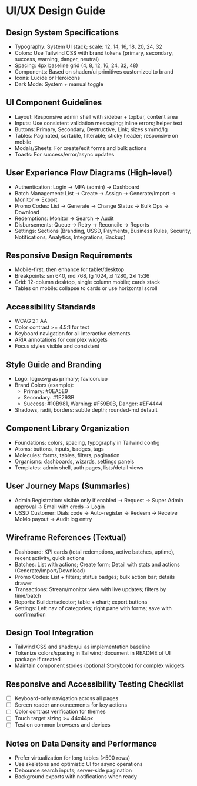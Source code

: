 # UI/UX Design Guide

## Design System Specifications
- Typography: System UI stack; scale: 12, 14, 16, 18, 20, 24, 32
- Colors: Use Tailwind CSS with brand tokens (primary, secondary, success, warning, danger, neutral)
- Spacing: 4px baseline grid (4, 8, 12, 16, 24, 32, 48)
- Components: Based on shadcn/ui primitives customized to brand
- Icons: Lucide or Heroicons
- Dark Mode: System + manual toggle

## UI Component Guidelines
- Layout: Responsive admin shell with sidebar + topbar, content area
- Inputs: Use consistent validation messaging; inline errors; helper text
- Buttons: Primary, Secondary, Destructive, Link; sizes sm/md/lg
- Tables: Paginated, sortable, filterable; sticky header; responsive on mobile
- Modals/Sheets: For create/edit forms and bulk actions
- Toasts: For success/error/async updates

## User Experience Flow Diagrams (High-level)
- Authentication: Login -> MFA (admin) -> Dashboard
- Batch Management: List -> Create -> Assign -> Generate/Import -> Monitor -> Export
- Promo Codes: List -> Generate -> Change Status -> Bulk Ops -> Download
- Redemptions: Monitor -> Search -> Audit
- Disbursements: Queue -> Retry -> Reconcile -> Reports
- Settings: Sections (Branding, USSD, Payments, Business Rules, Security, Notifications, Analytics, Integrations, Backup)

## Responsive Design Requirements
- Mobile-first, then enhance for tablet/desktop
- Breakpoints: sm 640, md 768, lg 1024, xl 1280, 2xl 1536
- Grid: 12-column desktop, single column mobile; cards stack
- Tables on mobile: collapse to cards or use horizontal scroll

## Accessibility Standards
- WCAG 2.1 AA
- Color contrast >= 4.5:1 for text
- Keyboard navigation for all interactive elements
- ARIA annotations for complex widgets
- Focus styles visible and consistent

## Style Guide and Branding
- Logo: logo.svg as primary; favicon.ico
- Brand Colors (example):
  - Primary: #0EA5E9
  - Secondary: #1E293B
  - Success: #10B981, Warning: #F59E0B, Danger: #EF4444
- Shadows, radii, borders: subtle depth; rounded-md default

## Component Library Organization
- Foundations: colors, spacing, typography in Tailwind config
- Atoms: buttons, inputs, badges, tags
- Molecules: forms, tables, filters, pagination
- Organisms: dashboards, wizards, settings panels
- Templates: admin shell, auth pages, lists/detail views

## User Journey Maps (Summaries)
- Admin Registration: visible only if enabled -> Request -> Super Admin approval -> Email with creds -> Login
- USSD Customer: Dials code -> Auto-register -> Redeem -> Receive MoMo payout -> Audit log entry

## Wireframe References (Textual)
- Dashboard: KPI cards (total redemptions, active batches, uptime), recent activity, quick actions
- Batches: List with actions; Create form; Detail with stats and actions (Generate/Import/Download)
- Promo Codes: List + filters; status badges; bulk action bar; details drawer
- Transactions: Stream/monitor view with live updates; filters by time/batch
- Reports: Builder/selector; table + chart; export buttons
- Settings: Left nav of categories; right pane with forms; save with confirmation

## Design Tool Integration
- Tailwind CSS and shadcn/ui as implementation baseline
- Tokenize colors/spacing in Tailwind; document in README of UI package if created
- Maintain component stories (optional Storybook) for complex widgets

## Responsive and Accessibility Testing Checklist
- [ ] Keyboard-only navigation across all pages
- [ ] Screen reader announcements for key actions
- [ ] Color contrast verification for themes
- [ ] Touch target sizing >= 44x44px
- [ ] Test on common browsers and devices

## Notes on Data Density and Performance
- Prefer virtualization for long tables (>500 rows)
- Use skeletons and optimistic UI for async operations
- Debounce search inputs; server-side pagination
- Background exports with notifications when ready